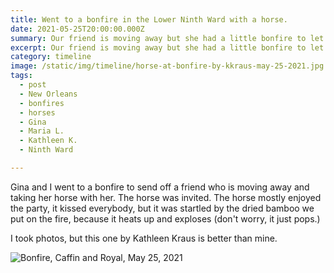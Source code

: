 ```yaml
---
title: Went to a bonfire in the Lower Ninth Ward with a horse.
date: 2021-05-25T20:00:00.000Z
summary: Our friend is moving away but she had a little bonfire to let people say goodbye. And her horse came.
excerpt: Our friend is moving away but she had a little bonfire to let people say goodbye. And her horse came.
category: timeline
image: /static/img/timeline/horse-at-bonfire-by-kkraus-may-25-2021.jpg
tags:
  - post 
  - New Orleans
  - bonfires
  - horses
  - Gina
  - Maria L.
  - Kathleen K.
  - Ninth Ward

---
```


Gina and I went to a bonfire to send off a friend who is moving away and taking her horse with her. The horse was invited. The horse mostly enjoyed the party, it kissed everybody, but it was startled by the dried bamboo we put on the fire, because it heats up and exploses (don't worry, it just pops.)

I took photos, but this one by Kathleen Kraus is better than mine.

![Bonfire, Caffin and Royal, May 25, 2021](/static/img/timeline/horse-at-bonfire-by-kkraus-may-25-2021.jpg 'Bonfire, Caffin and Royal, May 25, 2021')